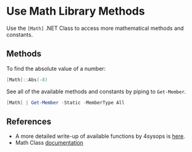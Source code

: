 # Use Math Library Methods

Use the `[Math]` .NET Class to access more mathematical methods and constants.

## Methods

To find the absolute value of a number:

```powershell
[Math]::Abs(-8)
```

See all of the available methods and constants by piping to `Get-Member`.

```powershell
[Math] | Get-Member -Static -MemberType All
```

## References

+ A more detailed write-up of available functions by 4sysops is [here](https://4sysops.com/archives/do-the-math-with-powershell/).
+ Math Class [documentation](https://docs.microsoft.com/en-us/dotnet/api/system.math?view=net-6.0) 
